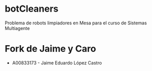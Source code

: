 # botCleaners
Problema de robots limpiadores en Mesa para el curso de Sistemas Multiagente

# Fork de Jaime y Caro
- A00833173 - Jaime Eduardo López Castro
